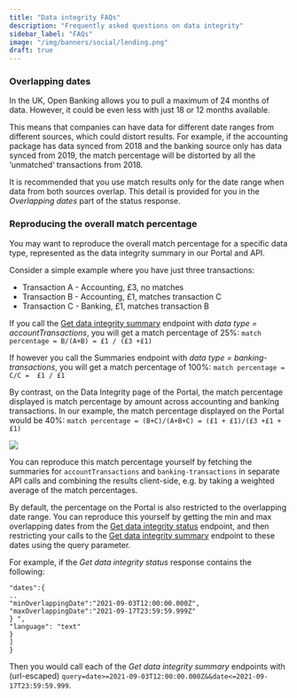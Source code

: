 ```yaml
---
title: "Data integrity FAQs"
description: "Frequently asked questions on data integrity"
sidebar_label: "FAQs"
image: "/img/banners/social/lending.png"
draft: true
---
```


### Overlapping dates

In the UK, Open Banking allows you to pull a maximum of 24 months of data. However, it could be even less with just 18 or 12 months available.

This means that companies can have data for different date ranges from different sources, which could distort results. For example, if the accounting package has data synced from 2018 and the banking source only has data synced from 2019, the match percentage will be distorted by all the ‘unmatched’ transactions from 2018.

It is recommended that you use match results only for the date range when data from both sources overlap. This detail is provided for you in the _Overlapping dates_ part of the status response.

### Reproducing the overall match percentage

You may want to reproduce the overall match percentage for a specific data type, represented as the data integrity summary in our Portal and API. 

Consider a simple example where you have just three transactions:
  * Transaction A - Accounting, £3, no matches
  * Transaction B - Accounting, £1, matches transaction C
  * Transaction C - Banking, £1, matches transaction B

If you call the [Get data integrity summary](/lending-api#/operations/get-data-integrity-summaries) endpoint with _data type = accountTransactions_, you will get a match percentage of 25%:
`match percentage = B/(A+B) = £1 / (£3 +£1)`

If however you call the Summaries endpoint with _data type = banking-transactions_, you will get a match percentage of 100%:
`match percentage = C/C =  £1 / £1`

By contrast, on the Data Integrity page of the Portal, the match percentage displayed is match percentage by amount across accounting and banking transactions. In our example, the match percentage displayed on the Portal would be 40%:
`match percentage = (B+C)/(A+B+C) = (£1 + £1)/(£3 +£1 + £1)`

<img src="/img/old/cf7bc11-DataIntegrity1.png"/>

You can reproduce this match percentage yourself by fetching the summaries for `accountTransactions` and `banking-transactions` in separate API calls and combining the results client-side, e.g. by taking a weighted average of the match percentages.

By default, the percentage on the Portal is also restricted to the overlapping date range. You can reproduce this yourself by getting the min and max overlapping dates from the [Get data integrity status](/lending-api#/operations/get-data-integrity-status) endpoint, and then restricting your calls to the [Get data integrity summary](/lending-api#/operations/get-data-integrity-summaries) endpoint to these dates using the query parameter.

For example, if the _Get data integrity status_ response contains the following:

````
"dates":{
..
"minOverlappingDate":"2021-09-03T12:00:00.000Z",
"maxOverlappingDate":"2021-09-17T23:59:59.999Z"
} ",
"language": "text"
}
]
}
````

Then you would call each of the _Get data integrity summary_ endpoints with (url-escaped) `query=date>=2021-09-03T12:00:00.000Z&&date<=2021-09-17T23:59:59.999`.
